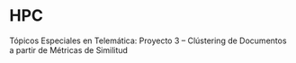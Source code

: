 # HPC
Tópicos Especiales en Telemática: Proyecto 3 – Clústering de Documentos a partir de Métricas de Similitud
